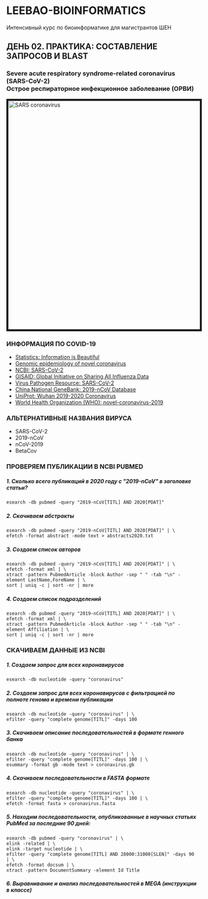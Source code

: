 # LEEBAO-BIOINFORMATICS

Интенсивный курс по биоинформатике для магистрантов ШЕН

## ДЕНЬ 02. ПРАКТИКА: СОСТАВЛЕНИЕ ЗАПРОСОВ И BLAST

### Severe acute respiratory syndrome-related coronavirus (SARS-CoV-2)<br/>Острое респираторное инфекционное заболевание (ОРВИ)

<img src="https://www.viprbrc.org/brc/images/2019_nCoV_virion_genome.png" 
alt="SARS coronavirus" width="600" border="5" />

### ИНФОРМАЦИЯ ПО COVID-19

* [Statistics: Information is Beautiful](https://informationisbeautiful.net/visualizations/covid-19-coronavirus-infographic-datapack/)
* [Genomic epidemiology of novel coronavirus](https://nextstrain.org/ncov)
* [NCBI: SARS-CoV-2](https://www.ncbi.nlm.nih.gov/genbank/sars-cov-2-seqs/)
* [GISAID: Global Initiative on Sharing All Influenza Data](https://www.gisaid.org/)
* [Virus Pathogen Resource: SARS-CoV-2](https://www.viprbrc.org/brc/home.spg?decorator=corona_ncov)
* [China National GeneBank: 2019-nCoV Database](https://db.cngb.org/datamart/disease/DATAdis19/)
* [UniProt: Wuhan 2019-2020 Coronavirus](http://insideuniprot.blogspot.com/2020/02/wuhan-2019-2020-coronavirus-uniprotkb.html)
* [World Health Organization (WHO): novel-coronavirus-2019](https://www.who.int/emergencies/diseases/novel-coronavirus-2019)

### АЛЬТЕРНАТИВНЫЕ НАЗВАНИЯ ВИРУСА

* SARS-CoV-2
* 2019-nCoV
* nCoV-2019
* BetaCov

### ПРОВЕРЯЕМ ПУБЛИКАЦИИ В NCBI PUBMED

##### 1. Сколько всего публикаций в 2020 году с "2019-nCoV" в заголовке статьи?
```
esearch -db pubmed -query "2019-nCoV[TITL] AND 2020[PDAT]"
```

##### 2. Скачиваем абстракты
```
esearch -db pubmed -query "2019-nCoV[TITL] AND 2020[PDAT]" | \
efetch -format abstract -mode text > abstracts2020.txt
```

##### 3. Создаем список авторов
```
esearch -db pubmed -query "2019-nCoV[TITL] AND 2020[PDAT]" | \
efetch -format xml | \
xtract -pattern PubmedArticle -block Author -sep " " -tab "\n" -element LastName,ForeName | \
sort | uniq -c | sort -nr | more
```

##### 4. Создаем список подразделений
```
esearch -db pubmed -query "2019-nCoV[TITL] AND 2020[PDAT]" | \
efetch -format xml | \
xtract -pattern PubmedArticle -block Author -sep " " -tab "\n" -element Affiliation | \
sort | uniq -c | sort -nr | more
```

### СКАЧИВАЕМ ДАННЫЕ ИЗ NCBI

##### 1. Создаем запрос для всех коронавирусов
```
esearch -db nucleotide -query "coronavirus"
```

##### 2. Создаем запрос для всех коронавирусов с фильтрацией по полноте генома и времени публикации
```
esearch -db nucleotide -query "coronavirus" | \
efilter -query "complete genome[TITL]" -days 100
```

##### 3. Скачиваем описание последовательностей в формате генного банка
```
esearch -db nucleotide -query "coronavirus" | \
efilter -query "complete genome[TITL]" -days 100 | \
esummary -format gb -mode text > coronavirus.gb
```

##### 4. Скачиваем последовательности в FASTA формате
```
esearch -db nucleotide -query "coronavirus" | \
efilter -query "complete genome[TITL]" -days 100 | \
efetch -format fasta > coronavirus.fasta
```

##### 5. Находим последовательности, опубликованные в научных статьях PubMed за последние 90 дней:
```
esearch -db pubmed -query "coronavirus" | \
elink -related | \
elink -target nucleotide | \
efilter -query "complete genome[TITL] AND 28000:31000[SLEN]" -days 90 | \
efetch -format docsum | \
xtract -pattern DocumentSummary -element Id Title
```

##### 6. Выравнивание и анализ последовательностей в MEGA (инструкции в классе)


